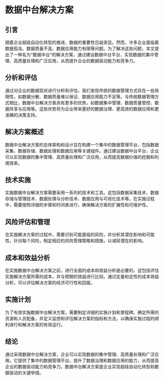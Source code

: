 # 数据中台解决方案

## 引言
随着企业超级自动化转型的推进，数据的重要性日益突显。然而，许多企业面临着数据孤岛、数据质量不高、数据应用能力有限等问题。为了解决这些问题，本文提出了一种名为"数据中台"的解决方案，通过建设数据中台平台，实现数据的集中管理、高质量处理和广泛应用，从而提升企业的数据驱动能力和竞争力。

## 分析和评估
通过对企业的数据现状进行分析和评估，我们发现传统的数据管理方式存在一些局限性，如数据分散、数据质量难以保证、数据应用能力不足等。与传统数据管理方式相比，数据中台解决方案具有更多的优势，如数据集中管理、数据质量管控、数据共享与应用等。这些优势将为企业带来更好的数据治理、更高效的数据应用和更准确的决策支持。

## 解决方案概述
数据中台解决方案的总体架构和设计旨在构建一个集中的数据管理平台，包括数据采集、数据存储、数据处理和数据应用等关键组件。通过建设数据中台平台，企业可以实现数据的集中管理、高质量处理和广泛应用，从而提高数据价值的挖掘和利用效率。

## 技术实施
实施数据中台解决方案需要采用一系列的技术和工具。这包括数据采集技术、数据存储与管理技术、数据处理与分析技术、数据应用与可视化技术等。在实施过程中，需要按照详细的步骤和时间表进行，确保解决方案的扩展性和可维护性。

## 风险评估和管理
在实施解决方案的过程中，需要识别可能面临的风险，并分析其潜在影响和可能性。针对每个风险，制定相应的风险管理策略和措施，以减轻潜在的影响。

## 成本和效益分析
在实施数据中台解决方案之前，进行全面的成本和效益分析是必要的。这包括评估实施解决方案所需的成本，并与预期的效益进行比较。通过定量和定性的成本效益分析，可以评估解决方案的经济可行性和回报。

## 实施计划
为了有效实施数据中台解决方案，需要制定详细的实施计划和里程碑。确定所需的资源和人员配备，并定义监控和评估解决方案的指标和方法，以确保实施过程的顺利进行和解决方案的有效运行。

## 结论
通过采用数据中台解决方案，企业可以实现数据的集中管理、高质量处理和广泛应用。它提供了集中的数据管理平台，提升了数据治理和数据应用的能力，从而提高企业的数据驱动能力和竞争力。数据中台解决方案是企业实现超级自动化转型和数据驱动的关键举措。

